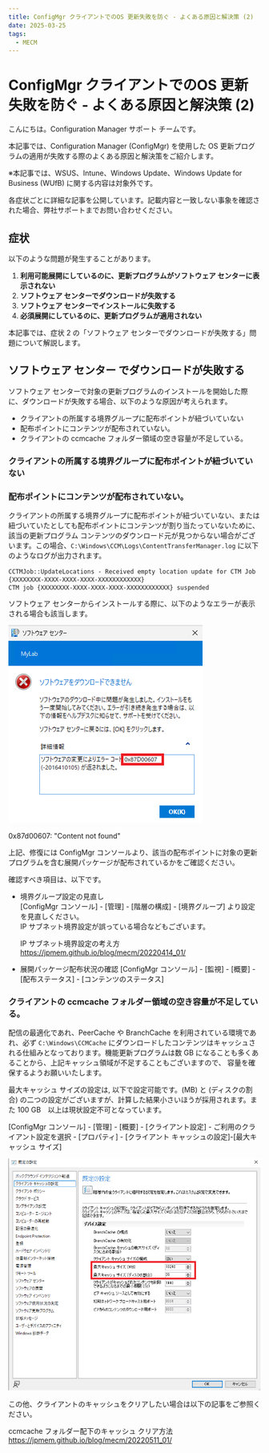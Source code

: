 ```yaml
---
title: ConfigMgr クライアントでのOS 更新失敗を防ぐ - よくある原因と解決策 (2)
date: 2025-03-25
tags:
  - MECM
---
```


# ConfigMgr クライアントでのOS 更新失敗を防ぐ - よくある原因と解決策 (2)

こんにちは。Configuration Manager サポート チームです。

本記事では、Configuration Manager (ConfigMgr) を使用した OS 更新プログラムの適用が失敗する際のよくある原因と解決策をご紹介します。

※本記事では、WSUS、Intune、Windows Update、Windows Update for Business (WUfB) に関する内容は対象外です。

各症状ごとに詳細な記事を公開しています。記載内容と一致しない事象を確認された場合、弊社サポートまでお問い合わせください。

## 症状

以下のような問題が発生することがあります。

1. **利用可能展開にしているのに、更新プログラムがソフトウェア センターに表示されない**
2. **ソフトウェア センターでダウンロードが失敗する**
3. **ソフトウェア センターでインストールに失敗する**
4. **必須展開にしているのに、更新プログラムが適用されない**

本記事では、症状 2 の「ソフトウェア センターでダウンロードが失敗する」問題について解説します。

## ソフトウェア センター でダウンロードが失敗する

ソフトウェア センターで対象の更新プログラムのインストールを開始した際に、ダウンロードが失敗する場合、以下のような原因が考えられます。

- クライアントの所属する境界グループに配布ポイントが紐づいていない
- 配布ポイントにコンテンツが配布されていない。
- クライアントの ccmcache フォルダー領域の空き容量が不足している。

### クライアントの所属する境界グループに配布ポイントが紐づいていない
### 配布ポイントにコンテンツが配布されていない。

クライアントの所属する境界グループに配布ポイントが紐づいていない、または紐づいていたとしても配布ポイントにコンテンツが割り当たっていないために、該当の更新プログラム コンテンツのダウンロード元が見つからない場合がございます。この場合、`C:\Windows\CCM\Logs\ContentTransferManager.log` に以下のようなログが出力されます。

```
CCTMJob::UpdateLocations - Received empty location update for CTM Job {XXXXXXXX-XXXX-XXXX-XXXX-XXXXXXXXXXXX}
CTM job {XXXXXXXX-XXXX-XXXX-XXXX-XXXXXXXXXXXX} suspended   
```

ソフトウェア センターからインストールする際に、以下のようなエラーが表示される場合も該当します。  

![sclient.png](./20250325_02/20250325_02_01.png)

0x87d00607: "Content not found"


上記、修復には ConfigMgr コンソールより、該当の配布ポイントに対象の更新プログラムを含む展開パッケージが配布されているかをご確認ください。

確認すべき項目は、以下です。
- 境界グループ設定の見直し  
  [ConfigMgr コンソール] - [管理] - [階層の構成] - [境界グループ] より設定を見直しください。  
  IP サブネット境界設定が誤っている場合などもございます。

  IP サブネット境界設定の考え方  
  https://jpmem.github.io/blog/mecm/20220414_01/

- 展開パッケージ配布状況の確認
  [ConfigMgr コンソール] - [監視] - [概要] - [配布ステータス] - [コンテンツのステータス]

### クライアントの ccmcache フォルダー領域の空き容量が不足している。

配信の最適化であれ、PeerCache や BranchCache を利用されている環境であれ、必ず ``C:\Windows\CCMCache`` にダウンロードしたコンテンツはキャッシュされる仕組みとなっております。機能更新プログラムは数 GB になることも多くあることから、上記キャッシュ領域が不足することもございますので、
容量を確保するようお願いいたします。 

最大キャッシュ サイズの設定は,  以下で設定可能です。(MB) と (ディスクの割合) の二つの設定がございますが、計算した結果小さいほうが採用されます。また 100 GB　以上は現状設定不可となっています。  

[ConfigMgr コンソール] - [管理] - [概要] - [クライアント設定] - ご利用のクライアント設定を選択 - [プロパティ] - [クライアント キャッシュの設定]-[最大キャッシュ サイズ]

![CCMCacche.png](./20250325_02/20250325_02_02.png)

この他、クライアントのキャッシュをクリアしたい場合は以下の記事をご参照ください。  

ccmcache フォルダー配下のキャッシュ クリア方法  
https://jpmem.github.io/blog/mecm/20220511_01/


